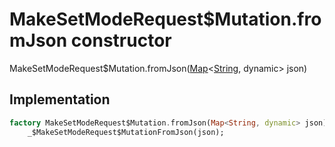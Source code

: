 


# MakeSetModeRequest$Mutation.fromJson constructor







MakeSetModeRequest$Mutation.fromJson([Map](https://api.dart.dev/stable/2.12.3/dart-core/Map-class.html)&lt;[String](https://api.dart.dev/stable/2.12.3/dart-core/String-class.html), dynamic> json)





## Implementation

```dart
factory MakeSetModeRequest$Mutation.fromJson(Map<String, dynamic> json) =>
    _$MakeSetModeRequest$MutationFromJson(json);
```







